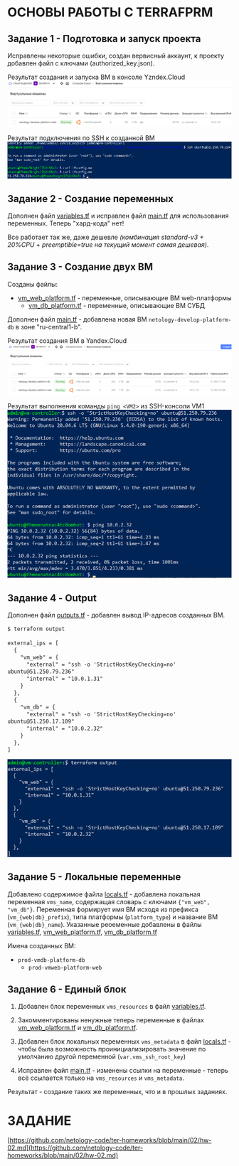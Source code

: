 # ОСНОВЫ РАБОТЫ С TERRAFPRM

## Задание 1 - Подготовка и запуск проекта

Исправлены некоторые ошибки, создан вервисный аккаунт, к проекту добавлен файл с ключами (authorized_key.json).

Результат создания и запуска ВМ в консоле Yzndex.Cloud
![Результат создания ВМ в Яндекс.Облаке](images/z1-yandex_cloud.png)

Результат подключения по SSH к созданной ВМ
![Подключение по SSH к созданной ВМ](images/z1-ifconfig.png)


## Задание 2 - Создание переменных

Дополнен файл [variables.tf](variables.tf) и исправлен файл [main.tf](main.tf) для использования переменных. Теперь "хард-кода" нет!

Все работает так же, даже дешевле _(комбинация standard-v3 + 20%CPU + preemptible=true на текущий момент самая дешевая)_.


## Задание 3 - Создание двух ВМ

Созданы файлы:
  - [vm_web_platform.tf](vm_web_platform.tf) - переменные, описывающие ВМ web-платформы
	- [vm_db_platform.tf](vm_db_platform.tf) - переменные, описывающие ВМ СУБД
	
Дополнен файл [main.tf](main.tf) - добавлена новая ВМ `netology-develop-platform-db` в зоне "ru-central1-b".

Результат создания ВМ в Yandex.Cloud
![Создание ВМ в Yandex.Cloud](images/z3-yandex_cloud.png)

Результат выполнения команды `ping <VM2>` из SSH-консоли VM1
![Ping VM1 --> VM2](images/z3-ping-vm1-vm2.png)


## Задание 4 - Output

Дополнен файл [outputs.tf](outputs.tf) - добавлен вывод IP-адресов созданных ВМ.
```
$ terraform output

external_ips = [
  {
    "vm_web" = {
      "external" = "ssh -o 'StrictHostKeyChecking=no' ubuntu@51.250.79.236"
      "internal" = "10.0.1.31"
    }
  },
  {
    "vm_db" = {
      "external" = "ssh -o 'StrictHostKeyChecking=no' ubuntu@51.250.17.109"
      "internal" = "10.0.2.32"
    }
  },
]
```

![Вывод IP-адресов созданных ВМ](images/z4-output.png)


## Задание 5 - Локальные переменные

Добавлено содержимое файла [locals.tf](locals.tf) - добавлена локальная переменная `vms_name`, содержащая словарь с ключами `{"vm_web", "vm_db"}`. Переменная формирует имя ВМ исходя из префикса (`vm_{web|db}_prefix`), типа платформы (`platform_type`) и название ВМ (`vm_{web|db}_name`). Указанные реоеменные добавлены в файлы [variables.tf](variables.tf#L40), [vm_web_platform.tf](vm_web_platform.tf#L2), [vm_db_platform.tf](vm_dbb_platform.tf#L2)


Имена созданных ВМ:
  - `prod-vmdb-platform-db`
	- `prod-vmweb-platform-web` 

## Задание 6 - Единый блок

1. Добавлен блок переменных `vms_resources` в файл [variables.tf](variables.tf#L56).

2. Закомментированы ненужные теперь переменные в файлах [vm_web_platform.tf](vm_web_platform.tf#L38) и [vm_db_platform.tf](vm_db_platform.tf#L38).

3. Добавлен блок локальных переменных `vms_metadata` в файл [locals.tf](locals.tf#L7) - чтобы была возможность проинициализировать значение по умолчанию другой переменной (`var.vms_ssh_root_key`)

4. Исправлен файл [main.tf](main.tf) - изменены ссылки на переменные - теперь всё ссылается только на `vms_resources` и `vms_metadata`.


Результат - создание таких же переменных, что и в прошлых заданиях.




# ЗАДАНИЕ
[https://github.com/netology-code/ter-homeworks/blob/main/02/hw-02.md](https://github.com/netology-code/ter-homeworks/blob/main/02/hw-02.md)
